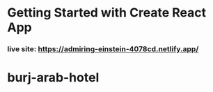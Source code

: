 # Getting Started with Create React App

### live site: https://admiring-einstein-4078cd.netlify.app/
# burj-arab-hotel

